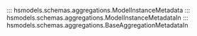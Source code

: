 ::: hsmodels.schemas.aggregations.ModelInstanceMetadata
::: hsmodels.schemas.aggregations.ModelInstanceMetadataIn
::: hsmodels.schemas.aggregations.BaseAggregationMetadataIn
